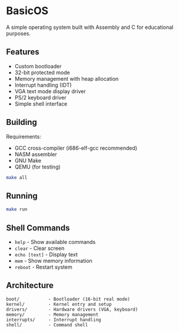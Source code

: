 # BasicOS

A simple operating system built with Assembly and C for educational purposes.

## Features

- Custom bootloader
- 32-bit protected mode
- Memory management with heap allocation
- Interrupt handling (IDT)
- VGA text mode display driver
- PS/2 keyboard driver
- Simple shell interface

## Building

Requirements:
- GCC cross-compiler (i686-elf-gcc recommended)
- NASM assembler
- GNU Make
- QEMU (for testing)

```bash
make all
```

## Running

```bash
make run
```

## Shell Commands

- `help` - Show available commands
- `clear` - Clear screen
- `echo [text]` - Display text
- `mem` - Show memory information
- `reboot` - Restart system

## Architecture

```
boot/           - Bootloader (16-bit real mode)
kernel/         - Kernel entry and setup
drivers/        - Hardware drivers (VGA, keyboard)
memory/         - Memory management
interrupts/     - Interrupt handling
shell/          - Command shell
```
